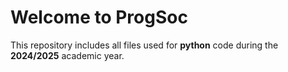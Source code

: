 # Welcome to ProgSoc

This repository includes all files used for **python** code during the **2024/2025** academic year.
